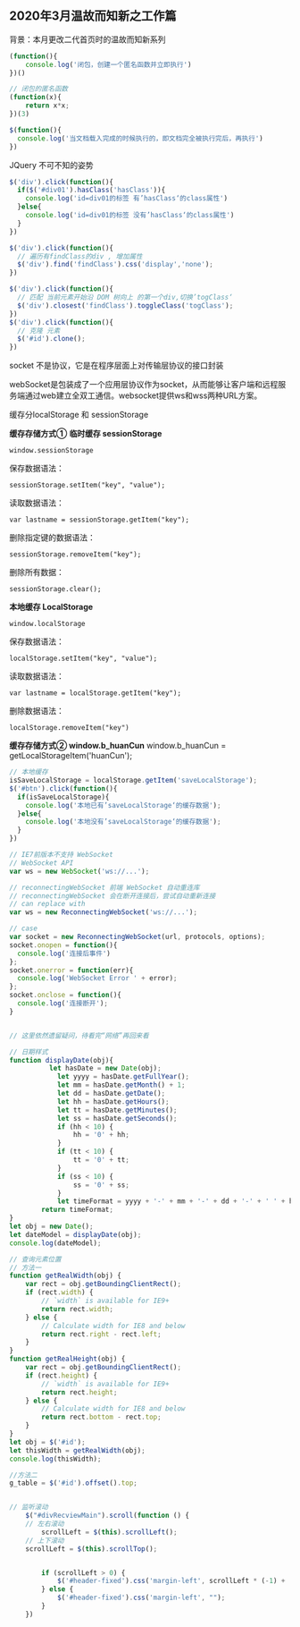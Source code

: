 ## 2020年3月温故而知新之工作篇

背景：本月更改二代首页时的温故而知新系列



```javascript
(function(){
	console.log('闭包，创建一个匿名函数并立即执行')
})()  

// 闭包的匿名函数
(function(x){
	return x*x;
})(3)
```





```javascript
$(function(){
  console.log('当文档载入完成的时候执行的，即文档完全被执行完后，再执行')
})
```



JQuery 不可不知的姿势

```javascript
$('div').click(function(){
  if($('#div01').hasClass('hasClass')){
    console.log('id=div01的标签 有’hasClass‘的class属性')
  }else{
    console.log('id=div01的标签 没有’hasClass‘的class属性')
  }
})

$('div').click(function(){
  // 遍历有findClass的div , 增加属性
  $('div').find('findClass').css('display','none');
})

$('div').click(function(){
  // 匹配 当前元素开始沿 DOM 树向上 的第一个div,切换’togClass‘
  $('div').closest('findClass').toggleClass('togClass');
})
$('div').click(function(){
  // 克隆 元素
  $('#id').clone();
})
```



socket 不是协议，它是在程序层面上对传输层协议的接口封装

webSocket是包装成了一个应用层协议作为socket，从而能够让客户端和远程服务端通过web建立全双工通信。websocket提供ws和wss两种URL方案。



缓存分localStorage 和 sessionStorage

**缓存存储方式①**
**临时缓存 sessionStorage**

```
window.sessionStorage
```

保存数据语法：

```
sessionStorage.setItem("key", "value");
```

读取数据语法：

```
var lastname = sessionStorage.getItem("key");
```

删除指定键的数据语法：

```
sessionStorage.removeItem("key");
```

删除所有数据：

```
sessionStorage.clear();
```



**本地缓存 LocalStorage**

```
window.localStorage
```

保存数据语法：

```
localStorage.setItem("key", "value");
```

读取数据语法：

```
var lastname = localStorage.getItem("key");
```

删除数据语法：

```
localStorage.removeItem("key")
```



**缓存存储方式② window.b_huanCun**
window.b_huanCun = getLocalStorageItem('huanCun');

```javascript
// 本地缓存
isSaveLocalStorage = localStorage.getItem('saveLocalStorage');
$('#btn').click(function(){
  if(isSaveLocalStorage){
    console.log('本地已有’saveLocalStorage‘的缓存数据');
  }else{
    console.log('本地没有’saveLocalStorage‘的缓存数据');
  }
})

// IE7前版本不支持 WebSocket 
// WebSocket API
var ws = new WebSocket('ws://...');

// reconnectingWebSocket 前端 WebSocket 自动重连库
// reconnectingWebSocket 会在断开连接后，尝试自动重新连接
// can replace with
var ws = new ReconnectingWebSocket('ws://...');

// case
var socket = new ReconnectingWebSocket(url, protocols, options);
socket.onopen = function(){
  console.log('连接后事件')
};
socket.onerror = function(err){
  console.log('WebSocket Error ' + error);
};
socket.onclose = function(){
  console.log('连接断开');
}


// 这里依然遗留疑问，待看完“网络”再回来看


```



```javascript
// 日期样式
function displayDate(obj){
 		  let hasDate = new Date(obj);
			let yyyy = hasDate.getFullYear();
			let mm = hasDate.getMonth() + 1;
			let dd = hasDate.getDate();
			let hh = hasDate.getHours();
			let tt = hasDate.getMinutes();
			let ss = hasDate.getSeconds();
			if (hh < 10) {
				hh = '0' + hh;
			}
			if (tt < 10) {
				tt = '0' + tt;
			}
			if (ss < 10) {
				ss = '0' + ss;
			}
			let timeFormat = yyyy + '-' + mm + '-' + dd + '-' + ' ' + hh + ':' + tt;
  		return timeFormat;
}
let obj = new Date();
let dateModel = displayDate(obj);
console.log(dateModel);
```



```javascript
// 查询元素位置
// 方法一
function getRealWidth(obj) {
	var rect = obj.getBoundingClientRect();
	if (rect.width) {
		// `width` is available for IE9+
		return rect.width;
	} else {
		// Calculate width for IE8 and below
		return rect.right - rect.left;
	}
}
function getRealHeight(obj) {
	var rect = obj.getBoundingClientRect();
	if (rect.height) {
		// `width` is available for IE9+
		return rect.height;
	} else {
		// Calculate width for IE8 and below
		return rect.bottom - rect.top;
	}
}
let obj = $('#id');
let thisWidth = getRealWidth(obj);
console.log(thisWidth);

//方法二
g_table = $('#id').offset().top;


// 监听滚动
	$("#divRecviewMain").scroll(function () {
    // 左右滚动
		scrollLeft = $(this).scrollLeft();
    // 上下滚动
    scrollLeft = $(this).scrollTop();


		if (scrollLeft > 0) {
			$('#header-fixed').css('margin-left', scrollLeft * (-1) + 'px');
		} else {
			$('#header-fixed').css('margin-left', "");
		}
	})
```

